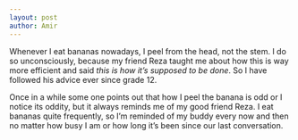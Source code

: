 ```yaml
---
layout: post
author: Amir
---
```


Whenever I eat bananas nowadays, I peel from the head, not the stem. I do so unconsciously, because my friend Reza taught me about how this is way more efficient and said  _this is how it’s supposed to be done_. So I have followed his advice ever since grade 12. 

Once in a while some one points out that how I peel the banana is odd or I notice its oddity, but it always reminds me of my good friend Reza. I eat bananas quite frequently, so I’m reminded of my buddy every now and then no matter how busy I am or how long it’s been since our last conversation.